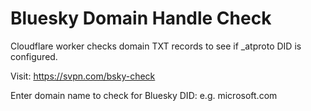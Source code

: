# Bluesky Domain Handle Check

Cloudflare worker checks domain TXT records to see if _atproto DID is configured.

Visit: https://svpn.com/bsky-check

Enter domain name to check for Bluesky DID: e.g. microsoft.com
